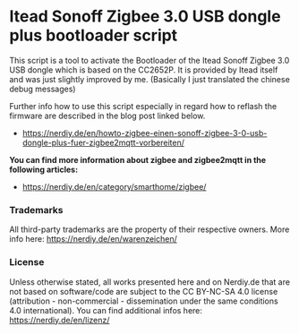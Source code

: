 # Itead Sonoff Zigbee 3.0 USB dongle plus bootloader script
This script is a tool to activate the Bootloader of the Itead Sonoff Zigbee 3.0 USB dongle which is based on the CC2652P. It is provided by Itead itself and was just slightly improved by me. (Basically I just translated the chinese debug messages)

Further info how to use this script especially in regard how to reflash the firmware are described in the blog post linked below.

 - https://nerdiy.de/en/howto-zigbee-einen-sonoff-zigbee-3-0-usb-dongle-plus-fuer-zigbee2mqtt-vorbereiten/

**You can find more information about zigbee and zigbee2mqtt in the following articles:**

- https://nerdiy.de/en/category/smarthome/zigbee/

### Trademarks
All third-party trademarks are the property of their respective owners. More info here: https://nerdiy.de/en/warenzeichen/

### License
Unless otherwise stated, all works presented here and on Nerdiy.de that are not based on software/code are subject to the CC BY-NC-SA 4.0 license (attribution - non-commercial - dissemination under the same conditions 4.0 international).
You can find additional infos here: https://nerdiy.de/en/lizenz/
